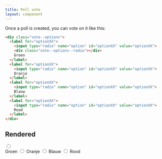 ```yaml
---
title: Poll vote
layout: component
---
```


Once a poll is created, you can vote on it like this:

```html
<div class="vote--options">
  <label for="optionXX">
    <input type="radio" name="option" id="optionXX" value="optionXX">
    <div class="vote--options--radio"></div>
    Groen
  </label>
  <label for="optionXX">
    <input type="radio" name="option" id="optionXX" value="optionXX">
    Oranje
  </label>
  <label for="optionXX">
    <input type="radio" name="option" id="optionXX" value="optionXX">
    Blauw
  </label>
  <label for="optionXX">
    <input type="radio" name="option" id="optionXX" value="optionXX">
    Rood
  </label>
</div>
```

## Rendered


<div class="vote--options">
  
  <label for="optionXX">
    <div class="vote--options--container">
      <input type="radio" name="option" id="optionXX" value="optionXX">
      <div class="vote--options--radio"></div> 
    </div>
    Groen
  </label>
  

  <label for="optionXX">
    <input type="radio" name="option" id="optionXX" value="optionXX">
    Oranje
  </label>
  <label for="optionXX">
    <input type="radio" name="option" id="optionXX" value="optionXX">
    Blauw
  </label>
  <label for="optionXX">
    <input type="radio" name="option" id="optionXX" value="optionXX">
    Rood
  </label>
</div>

